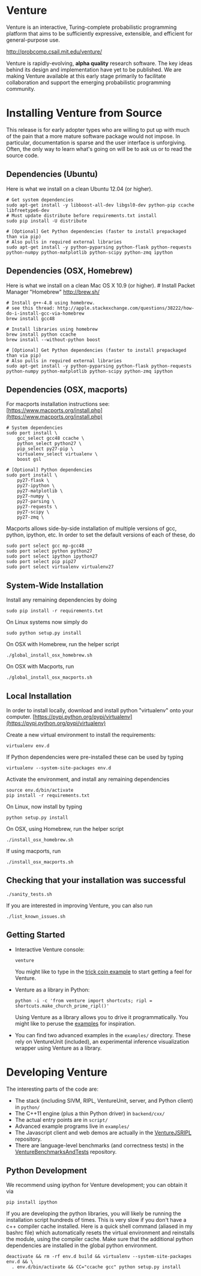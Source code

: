 Venture
=======

Venture is an interactive, Turing-complete probabilistic programming
platform that aims to be sufficiently expressive, extensible, and
efficient for general-purpose use.

http://probcomp.csail.mit.edu/venture/

Venture is rapidly-evolving, **alpha quality** research software. The
key ideas behind its design and implementation have yet to be
published. We are making Venture available at this early stage
primarily to facilitate collaboration and support the emerging
probabilistic programming community.

Installing Venture from Source
==============================

This release is for early adopter types who are
willing to put up with much of the pain that a more mature software
package would not impose.  In particular, documentation is sparse and
the user interface is unforgiving.  Often, the only way to learn
what's going on will be to ask us or to read the source code.

Dependencies (Ubuntu)
---------------------

Here is what we install on a clean Ubuntu 12.04 (or higher).

    # Get system dependencies
    sudo apt-get install -y libboost-all-dev libgsl0-dev python-pip ccache libfreetype6-dev
    # Must update distribute before requirements.txt install
    sudo pip install -U distribute

    # [Optional] Get Python dependencies (faster to install prepackaged than via pip)
    # Also pulls in required external libraries
    sudo apt-get install -y python-pyparsing python-flask python-requests python-numpy python-matplotlib python-scipy python-zmq ipython

Dependencies (OSX, Homebrew)
----------------------------

Here is what we install on a clean Mac OS X 10.9 (or higher).
    # Install Packet Manager "Homebrew"
    http://brew.sh/

    # Install g++-4.8 using homebrew.
    # see this thread: http://apple.stackexchange.com/questions/38222/how-do-i-install-gcc-via-homebrew
    brew install gcc48
    
    # Install libraries using homebrew
    brew install python ccache
    brew install --without-python boost
    
    # [Optional] Get Python dependencies (faster to install prepackaged than via pip)
    # Also pulls in required external libraries
    sudo apt-get install -y python-pyparsing python-flask python-requests python-numpy python-matplotlib python-scipy python-zmq ipython

Dependencies (OSX, macports)
----------------------------

For macports installation instructions see: [https://www.macports.org/install.php](https://www.macports.org/install.php)

```
# System dependencies
sudo port install \
    gcc_select gcc48 ccache \
    python_select python27 \
    pip_select py27-pip \
    virtualenv_select virtualenv \
    boost gsl
```

```
# [Optional] Python dependencies
sudo port install \
    py27-flask \
    py27-ipython \
    py27-matplotlib \
    py27-numpy \
    py27-parsing \
    py27-requests \
    py27-scipy \
    py27-zmq \
```

Macports allows side-by-side installation of multiple versions of gcc, python, ipython, etc. In order to set the default versions of each of these, do

    sudo port select gcc mp-gcc48
    sudo port select python python27
    sudo port select ipython ipython27
    sudo port select pip pip27
    sudo port select virtualenv virtualenv27


System-Wide Installation
------------------------

Install any remaining dependencies by doing

    sudo pip install -r requirements.txt

On Linux systems now simply do

    sudo python setup.py install

On OSX with Homebrew, run the helper script

    ./global_install_osx_homebrew.sh

On OSX with Macports, run

    ./global_install_osx_macports.sh


Local Installation
------------------

In order to install locally, download and install python "virtualenv" onto your computer. [https://pypi.python.org/pypi/virtualenv](https://pypi.python.org/pypi/virtualenv)

Create a new virtual environment to install the requirements:

    virtualenv env.d

If Python dependencies were pre-installed these can be used by typing 

    virtualenv --system-site-packages env.d

Activate the environment, and install any remaining dependencies

    source env.d/bin/activate
    pip install -r requirements.txt

On Linux, now install by typing

    python setup.py install

On OSX, using Homebrew, run the helper script

    ./install_osx_homebrew.sh

If using macports, run

    ./install_osx_macports.sh



Checking that your installation was successful
----------------------------------------------

    ./sanity_tests.sh

If you are interested in improving Venture, you can also run

    ./list_known_issues.sh

Getting Started
---------------

-   Interactive Venture console:

        venture

    You might like to type in the [trick coin
    example](http://probcomp.csail.mit.edu/venture/console-examples.html)
    to start getting a feel for Venture.

-   Venture as a library in Python:

        python -i -c 'from venture import shortcuts; ripl = shortcuts.make_church_prime_ripl()'

    Using Venture as a library allows you to drive it
    programmatically.  You might like to peruse the
    [examples](http://probcomp.csail.mit.edu/venture/library-examples.html)
    for inspiration.

-   You can find two advanced examples in the `examples/` directory.
    These rely on VentureUnit (included), an experimental inference
    visualization wrapper using Venture as a library.


Developing Venture
==================

The interesting parts of the code are:
- The stack (including SIVM, RIPL, VentureUnit, server, and Python client) in `python/`
- The C++11 engine (plus a thin Python driver) in `backend/cxx/`
- The actual entry points are in `script/`
- Advanced example programs live in `examples/`
- The Javascript client and web demos are actually in the
  [VentureJSRIPL](https://github.com/mit-probabilistic-computing-project/VentureJSRIPL)
  repository.
- There are language-level benchmarks (and correctness tests) in the
  [VentureBenchmarksAndTests](https://github.com/mit-probabilistic-computing-project/VentureBenchmarksAndTests)
  repository.

Python Development
------------------

We recommend using ipython for Venture development; you can obtain it via

    pip install ipython

If you are developing the python libraries, you will
likely be running the installation script hundreds of
times. This is very slow if you don't have a c++ compiler
cache installed. Here is a quick shell command (aliased in
my bashrc file) which automatically resets the virtual
environment and reinstalls the module, using the compiler
cache. Make sure that the additional python dependencies
are installed in the global python environment.

    deactivate && rm -rf env.d build && virtualenv --system-site-packages env.d && \
      . env.d/bin/activate && CC="ccache gcc" python setup.py install
